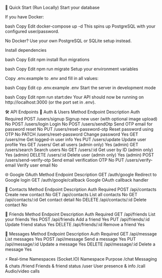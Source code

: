 🎯 Quick Start (Run Locally)
Start your database

If you have Docker:

bash
Copy
Edit
docker-compose up -d
This spins up PostgreSQL with your configured user/password.

No Docker? Use your own PostgreSQL or SQLite setup instead.

Install dependencies

bash
Copy
Edit
npm install
Run migrations

bash
Copy
Edit
npm run migrate
Setup your environment variables

Copy .env.example to .env and fill in all values:

bash
Copy
Edit
cp .env.example .env
Start the server in development mode

bash
Copy
Edit
npm run start:dev
Your API should now be running on http://localhost:3000 (or the port set in .env).

🛠 API Endpoints
🔐 Auth & Users
Method	Endpoint	Description	Auth Required
POST	/users/signup	Signup new user (with optional image upload)	No
POST	/users/login	Login	No
POST	/users/sendOtp	Send OTP email for password reset	No
PUT	/users/reset-password-otp	Reset password using OTP	No
PATCH	/users/reset-password	Change password	Yes
GET	/users/me	Get logged-in user info	Yes
PUT	/users/update	Update user profile	Yes
GET	/users/	Get all users (admin only)	Yes (admin)
GET	/users/search	Search users	No
GET	/users/:id	Get user by ID (admin only)	Yes (admin)
DELETE	/users/:id	Delete user (admin only)	Yes (admin)
POST	/users/send-verify-otp	Send email verification OTP	No
PUT	/users/verify-email	Verify user email	No

🌐 Google OAuth
Method	Endpoint	Description
GET	/auth/google	Redirect to Google login
GET	/auth/google/callback	Google OAuth callback handler

📇 Contacts
Method	Endpoint	Description	Auth Required
POST	/api/contacts	Create new contact	No
GET	/api/contacts	List all contacts	No
GET	/api/contacts/:id	Get contact detail	No
DELETE	/api/contacts/:id	Delete contact	No

🤝 Friends
Method	Endpoint	Description	Auth Required
GET	/api/friends	List your friends	Yes
POST	/api/friends	Add a friend	Yes
PUT	/api/friends/:id	Update friend status	Yes
DELETE	/api/friends/:id	Remove a friend	Yes

💬 Messages
Method	Endpoint	Description	Auth Required
GET	/api/message	List messages	Yes
POST	/api/message	Send a message	Yes
PUT	/api/message/:id	Update a message	Yes
DELETE	/api/message/:id	Delete a message	Yes

⚡ Real-time Namespaces (Socket.IO)
Namespace	Purpose
/chat	Messaging & chats
/friend	Friends & friend status
/user	User presence & info
/call	Audio/video calls
